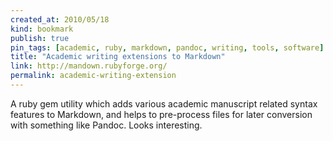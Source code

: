 ```yaml
---
created_at: 2010/05/18
kind: bookmark
publish: true
pin_tags: [academic, ruby, markdown, pandoc, writing, tools, software]
title: "Academic writing extensions to Markdown"
link: http://mandown.rubyforge.org/
permalink: academic-writing-extension
---
```


A ruby gem utility which adds various academic manuscript related syntax features to Markdown, and helps to pre-process files for later conversion with something like Pandoc. Looks interesting.
